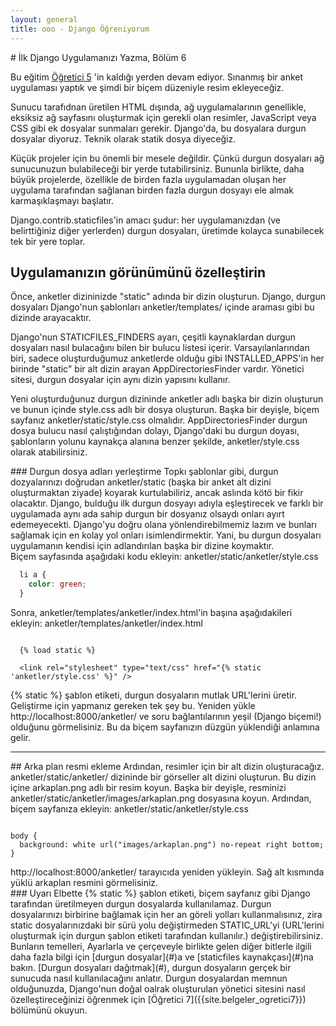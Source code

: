 ```yaml
---
layout: general
title: ooo - Django Öğreniyorum
---
```

<div data-gnl="kaplama" data-markdown="1">
  # İlk Django Uygulamanızı Yazma, Bölüm 6

  Bu eğitim [Öğretici 5]({{site.belgeler_ogretici5}}) 'in kaldığı yerden devam ediyor. Sınanmış bir anket uygulaması yaptık ve şimdi bir biçem düzeniyle resim ekleyeceğiz.

  Sunucu tarafıdnan üretilen HTML dışında, ağ uygulamalarının genellikle, eksiksiz ağ sayfasını oluşturmak için gerekli olan resimler, JavaScript veya CSS gibi ek dosyalar sunmaları gerekir. Django'da, bu dosyalara durgun dosyalar diyoruz. Teknik olarak statik dosya diyeceğiz.

  Küçük projeler için bu önemli bir mesele değildir. Çünkü durgun dosyaları ağ sunucunuzun bulabileceği bir yerde tutabilirsiniz. Bununla birlikte, daha büyük projelerde, özellikle de birden fazla uygulamadan oluşan her uygulama tarafından sağlanan birden fazla durgun dosyayı ele almak karmaşıklaşmayı başlatır.

  Django.contrib.staticfiles'in amacı şudur: her uygulamanızdan (ve belirttiğiniz diğer yerlerden) durgun dosyaları, üretimde kolayca sunabilecek tek bir yere toplar.

  ## Uygulamanızın görünümünü özelleştirin

  Önce, anketler dizininizde "static" adında bir dizin oluşturun. Django, durgun dosyaları Django'nun şablonları anketler/templates/ içinde araması gibi bu dizinde arayacaktır.

  Django'nun STATICFILES_FINDERS ayarı, çeşitli kaynaklardan durgun dosyaları nasıl bulacağını bilen bir bulucu listesi içerir. Varsayılanlarından biri, sadece oluşturduğumuz anketlerde olduğu gibi INSTALLED_APPS'in her birinde "static" bir alt dizin arayan AppDirectoriesFinder vardır. Yönetici sitesi, durgun dosyalar için aynı dizin yapısını kullanır.

  Yeni oluşturduğunuz durgun dizininde anketler adlı başka bir dizin oluşturun ve bunun içinde style.css adlı bir dosya oluşturun. Başka bir deyişle, biçem sayfanız anketler/static/style.css olmalıdır. AppDirectoriesFinder durgun dosya bulucu nasıl çalıştığından dolayı, Django'daki bu durgun doyası, şablonların yolunu kaynakça alanına benzer şekilde, anketler/style.css olarak atabilirsiniz.

<div data-bilget="genel" markdown="1">
### Durgun dosya adları yerleştirme
Topkı şablonlar gibi, durgun dozyalarınızı doğrudan anketler/static (başka bir anket alt dizini oluşturmaktan ziyade) koyarak kurtulabiliriz, ancak aslında kötö bir fikir olacaktır. Django, bulduğu ilk durgun dosyayı adıyla eşleştirecek ve farklı bir uygulamada aynı ada sahip durgun bir dosyanız olsaydı onları ayırt edemeyecekti. Django'yu doğru olana yönlendirebilmemiz lazım ve bunları sağlamak için en kolay yol onları isimlendirmektir. Yani, bu durgun dosyaları uygulamanın kendisi için adlandırılan başka bir dizine koymaktır.
</div>
Biçem sayfasında aşağıdaki kodu ekleyin:
anketler/static/anketler/style.css


```css
  li a {
    color: green;
  }
```

Sonra, anketler/templates/anketler/index.html'in başına aşağıdakileri ekleyin:
anketler/templates/anketler/index.html
<pre data-gnl="1 1p"><code class="language-html">
  {&#37; load static &#37;}

  &lt;link rel="stylesheet" type="text/css" href="{&#37; static 'anketler/style.css' &#37;}" /&gt;
</code></pre>
{&#37; static &#37;} şablon etiketi, durgun dosyaların mutlak URL'lerini üretir.
Geliştirme için yapmanız gereken tek şey bu. Yeniden yükle http://localhost:8000/anketler/ ve soru bağlantılarının yeşil (Django biçemi!) olduğunu görmelisiniz. Bu da biçem sayfanızın düzgün yüklendiği anlamına gelir.
<hr>
## Arka plan resmi ekleme
Ardından, resimler için bir alt dizin oluşturacağız. anketler/static/anketler/ dizininde bir görseller alt dizini oluşturun. Bu dizin içine arkaplan.png adlı bir resim koyun. Başka bir deyişle, resminizi anketler/static/anketler/images/arkaplan.png dosyasına koyun.
Ardından, biçem sayfanıza ekleyin:
anketler/static/anketler/style.css
<pre data-gnl="1 1p"><code class="language-css">
body {
  background: white url("images/arkaplan.png") no-repeat right bottom;
}
</code></pre>
http://localhost:8000/anketler/ tarayıcıda yeniden yükleyin. Sağ alt kısmında yüklü arkaplan resmini görmelisiniz.
<div data-bilget="uyarı">
### Uyarı
Elbette {&#37; static &#37;} şablon etiketi, biçem sayfanız gibi Django tarafından üretilmeyen durgun dosyalarda kullanılamaz. Durgun dosyalarınızı birbirine bağlamak için her an göreli yolları kullanmalısınız, zira static dosyalarınızdaki bir sürü yolu değiştirmeden STATIC_URL'yi (URL'lerini oluşturmak için durgun şablon etiketi tarafından kullanılır.) değiştirebilirsiniz.
</div>
Bunların temelleri, Ayarlarla ve çerçeveyle birlikte gelen diğer bitlerle ilgili daha fazla bilgi için [durgun dosyalar](#)a ve [staticfiles kaynakçası](#)na bakın. [Durgun dosyaları dağıtmak](#), durgun dosyaların gerçek bir sunucuda nasıl kullanılacağını anlatır.
Durgun dosyalardan memnun olduğunuzda, Django'nun doğal oalrak oluşturulan yönetici sitesini nasıl özelleştireceğinizi öğrenmek için [Öğretici 7]({{site.belgeler_ogretici7}}) bölümünü okuyun.

</div>
